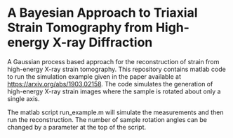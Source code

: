 # A Bayesian Approach to Triaxial Strain Tomography from High-energy X-ray Diffraction

A Gaussian process based approach for the reconstruction of strain from high-energy X-ray strain tomography. This repository contains matlab code to run the simulation example given in the paper available at https://arxiv.org/abs/1903.02158. The code simulates the generation of high-energy X-ray strain images where the sample is rotated about only a single axis. 

The matlab script run_example.m will simulate the measurements and then run the reconstruction. The number of sample rotation angles can be changed by a parameter at the top of the script.

